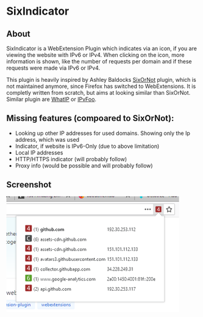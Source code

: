 # SixIndicator

## About

SixIndicator is a WebExtension Plugin which indicates via an icon, if you are viewing the website with IPv6 or IPv4.
When clicking on the icon, more information is shown, like the number of requests per domain and if these requests were made via IPv6 or IPv4.

This plugin is heavily inspired by Ashley Baldocks [SixOrNot](http://ashley.baldock.me/sixornot/) plugin, which is not maintained anymore, since Firefox has switched to WebExtensions.
It is completly written from scratch, but aims at looking similar than SixOrNot.
Similar plugin are [WhatIP](https://github.com/aoikeiichi/WebExt-WhatIP) or [IPvFoo](https://github.com/pmarks-net/ipvfoo).

## Missing features (compoared to SixOrNot):

* Looking up other IP addresses for used domains. Showing only the Ip address, which was used
* Indicator, if website is IPv6-Only (due to above limitation)
* Local IP addresses
* HTTP/HTTPS indicator (will probably follow)
* Proxy info (would be possible and will probably follow)

## Screenshot
![Screenshot](/SixIndicatorScreen1.png?raw=true)